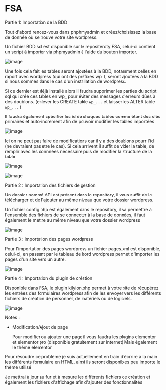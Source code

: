 # FSA

Partie 1: Importation de la BDD



Tout d'abord rendez-vous dans phphmyadmin et créez/choisissez la base de donnée où se trouve votre site wordpress.

Un fichier BDD.sql est disponible sur le repositeroty FSA, celui-ci contient un script à importer via phpmyadmin à l'aide du bouton importer.

![image](https://user-images.githubusercontent.com/93580066/179734007-9eed91b7-db64-4ff4-8a02-34a48e78de9e.png)

Une fois cela fait les tables seront ajoutées à la BDD, notamment celles en raport avec wordpress (qui ont des préfixes wp_), seront ajoutées à la BDD si nous sommes dans le cas d'un installation de wordpress.

Si ce dernier est déjà installé alors il faudra supprimer les parties du script sql qui crée ces tables en wp_ pour éviter des messages d'erreurs dûes à des doublons.
(enlever les CREATE table `wp_...` et laisser les ALTER table `wp_...` )

Il faudra également spécifier les id de chaques tables comme étant des clés primaires et auto-increment afin de pouvoir modifier les tables importées

![image](https://user-images.githubusercontent.com/93580066/179734502-7f71fe4a-a533-4a43-b2c9-d75d1fe6a1f5.png)

Ici on ne peut pas faire de modifications car il y a des doublons pourr l'id (ne devraient pas etre le cas). Si cela arrivent il suffit de vider la table, de remplir avec les donnnées necessaire puis de modifier la structure de la table

![image](https://user-images.githubusercontent.com/93580066/179736315-1debc218-7e34-4fdf-b196-c459b7202313.png)

![image](https://user-images.githubusercontent.com/93580066/179736660-826ce20d-35f7-41c4-98a5-149dc311cf5e.png)

Partie 2 : Importation des fichiers de gestion


Un dossier nommé API est présent dans le repository, il vous suffit de le télécharger et de l'ajouter au même niveau que votre dossier wordpress.

Un fichier config.php est également dans le repository, il va permettre à l'ensemble des fichiers de se connecter à la base de données, il faut également le mettre
au même niveau que votre dossier wordpress

![image](https://user-images.githubusercontent.com/93580066/179718414-4263dcb5-a4af-447a-897a-9562829eb4e2.png)




Partie 3 : importation des pages wordpress


Pour l'importation des pages wordpress un fichier pages.xml est disponible, celui-ci, en passant par le tableau de bord wordpress permet d'importer les pages d'un site vers un autre.

![image](https://user-images.githubusercontent.com/93580066/179720794-1736c79b-54e6-4f0a-8308-6cce8f1902ea.png)




Partie 4 : Importation du plugin de création


Disponible dans FSA, le plugin kilyion.php permet à votre site de récupérez les entrées des formulaires wordpress afin de les envoyer vers les différents fichiers de création de personnel, de matériels ou de logiciels.

![image](https://user-images.githubusercontent.com/93580066/179722549-493d2cfc-2627-47eb-ae2d-9797344c33cd.png)




Notes : 

- Modification/Ajout de page

  Pour modifier ou ajouter une page il vous faudra les plugins elementor et elementor pro (disponible gratuitement sur internet)
  Mais également le thème elementor
  
Pour résoudre ce problème je suis actuellement en train d'écrrire à la main les différents formulaire en HTML, ainsi ils seront disponibles peu importe le thème utilisé

Je mettrai à jour au fur et à mesure les différents fichiers de création et également les fichiers d'affichage afin d'ajouter des fonctionnalités
